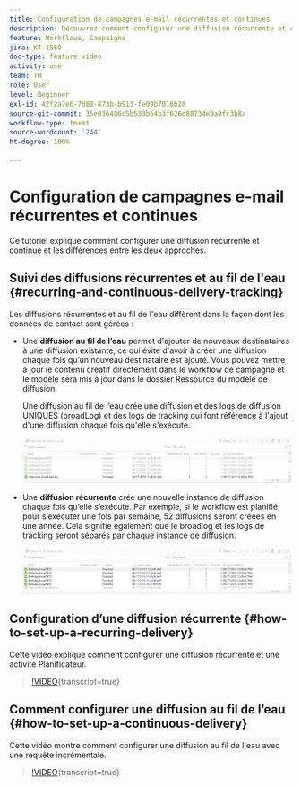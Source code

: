```yaml
---
title: Configuration de campagnes e-mail récurrentes et continues
description: Découvrez comment configurer une diffusion récurrente et continue et comprendre les différences entre les deux approches.
feature: Workflows, Campaigns
jira: KT-1560
doc-type: feature video
activity: use
team: TM
role: User
level: Beginner
exl-id: 42f2a7e6-7d88-473b-b913-fe09b7016b28
source-git-commit: 35e036486c5b533b54b3f626d88734e9a9fc3b8a
workflow-type: tm+mt
source-wordcount: '244'
ht-degree: 100%

---
```


# Configuration de campagnes e-mail récurrentes et continues

Ce tutoriel explique comment configurer une diffusion récurrente et continue et les différences entre les deux approches.

## Suivi des diffusions récurrentes et au fil de l&#39;eau {#recurring-and-continuous-delivery-tracking}

Les diffusions récurrentes et au fil de l&#39;eau diffèrent dans la façon dont les données de contact sont gérées :

* Une **diffusion au fil de l’eau** permet d&#39;ajouter de nouveaux destinataires à une diffusion existante, ce qui évite d&#39;avoir à créer une diffusion chaque fois qu’un nouveau destinataire est ajouté. Vous pouvez mettre à jour le contenu créatif directement dans le workflow de campagne et le modèle sera mis à jour dans le dossier Ressource du modèle de diffusion.

  Une diffusion au fil de l’eau crée une diffusion et des logs de diffusion UNIQUES (broadLog) et des logs de tracking qui font référence à l&#39;ajout d&#39;une diffusion chaque fois qu&#39;elle s&#39;exécute.

  ![Diffusion au fil de l’eau](/help/assets/delivery_continuous.jpg)

* Une **diffusion récurrente** crée une nouvelle instance de diffusion chaque fois qu’elle s’exécute. Par exemple, si le workflow est planifié pour s’exécuter une fois par semaine, 52 diffusions seront créées en une année. Cela signifie également que le broadlog et les logs de tracking seront séparés par chaque instance de diffusion.

  ![Diffusion récurrente](/help/assets/delivery_recurring.jpg)

## Configuration d’une diffusion récurrente {#how-to-set-up-a-recurring-delivery}

Cette vidéo explique comment configurer une diffusion récurrente et une activité Planificateur.

>[!VIDEO](https://video.tv.adobe.com/v/30589?quality=12&learn=on&captions=fre_fr){transcript=true}

## Comment configurer une diffusion au fil de l’eau {#how-to-set-up-a-continuous-delivery}

Cette vidéo montre comment configurer une diffusion au fil de l&#39;eau avec une requête incrémentale.

>[!VIDEO](https://video.tv.adobe.com/v/30233?quality=12&learn=on&captions=fre_fr){transcript=true}
